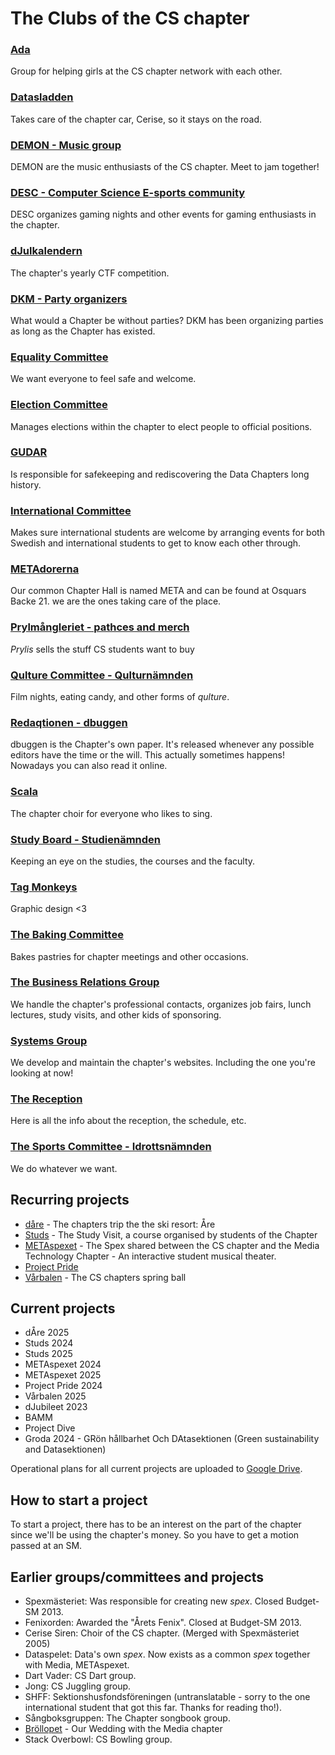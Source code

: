 # The Clubs of the CS chapter

### [Ada](/namnder/eventorganet/ada?lang=en)

Group for helping girls at the CS chapter network with each other.

### [Datasladden](/namnder/forvaltningsorganet/datasladden?lang=en)

Takes care of the chapter car, Cerise, so it stays on the road.

### [DEMON - Music group](/namnder/studiesociala-organet/demon?lang=en)

DEMON are the music enthusiasts of the CS chapter. Meet to jam together!

### [DESC - Computer Science E-sports community](/namnder/studiesociala-organet/desc?lang=en)

DESC organizes gaming nights and other events for gaming enthusiasts in the chapter.

### [dJulkalendern](/namnder/informationsorganet/djulkalendern?lang=en)

The chapter's yearly CTF competition. <img style="height: 1em" src="https://djulkalendern.se/images/djuldanke.svg">

### [DKM - Party organizers](/namnder/eventorganet/dkm?lang=en)

What would a Chapter be without parties? DKM has been organizing parties as long as the Chapter has existed.

### [Equality Committee](/namnder/paverkansorganet/jamlikhetsnamnden?lang=en)

We want everyone to feel safe and welcome.

### [Election Committee](/namnder/valberedningen?lang=en)

Manages elections within the chapter to elect people to official positions.

### [GUDAR](/namnder/informationsorganet/gudar?lang=en)

Is responsible for safekeeping and rediscovering the Data Chapters long history.

### [International Committee](/namnder/eventorganet/internationellanamnden?lang=en)

Makes sure international students are welcome by arranging events for both Swedish and international students to get to know each other through.

### [METAdorerna](/namnder/forvaltningsorganet/metadorerna?lang=en)

Our common Chapter Hall is named META and can be found at Osquars Backe 21. we are the ones taking care of the place.

### [Prylmångleriet - pathces and merch](/namnder/studiesociala-organet/prylmangleriet?lang=en)

_Prylis_ sells the stuff CS students want to buy

### [Qulture Committee - Qulturnämnden](/namnder/studiesociala-organet/qulturnamnden?lang=en)

Film nights, eating candy, and other forms of _qulture_.

### [Redaqtionen - dbuggen](/namnder/informationsorganet/redaqtionen)

dbuggen is the Chapter's own paper. It's released whenever any possible editors have the time or the will. This actually sometimes happens! Nowadays you can also read it online.

### [Scala](/namnder/studiesociala-organet/scala?lang=en)

The chapter choir for everyone who likes to sing.

### [Study Board - Studienämnden](/namnder/paverkansorganet/studienamnden?lang=en)

Keeping an eye on the studies, the courses and the faculty.

### [Tag Monkeys](/namnder/informationsorganet/tag-monkeys?lang=en)

Graphic design <3

### [The Baking Committee](/namnder/studiesociala-organet/baknamnden?lang=en)

Bakes pastries for chapter meetings and other occasions.

### [The Business Relations Group](/namnder/naringslivsorganet/naringslivsgruppen?lang=en)

We handle the chapter's professional contacts, organizes job fairs, lunch lectures, study visits, and other kids of sponsoring.

### [Systems Group](/namnder/informationsorganet/systemgruppen?lang=en)

We develop and maintain the chapter's websites. Including the one you're looking at now!

### [The Reception](/namnder/mottagningen?lang=en)

Here is all the info about the reception, the schedule, etc.

### [The Sports Committee - Idrottsnämnden](/namnder/studiesociala-organet/idrottsnamnden?lang=en)

We do whatever we want.

## Recurring projects

- [dåre](/namnder/projekt/dare) - The chapters trip the the ski resort: Åre
- [Studs](/namnder/projekt/studs) - The Study Visit, a course organised by students of the Chapter
- [METAspexet](/namnder/projekt/metaspexet) - The Spex shared between the CS chapter and the Media Technology Chapter - An interactive student musical theater.
- [Project Pride](/namnder/projekt/projectpride)
- [Vårbalen](/namnder/projekt/project-pride) - The CS chapters spring ball

## Current projects

- dÅre 2025
- Studs 2024
- Studs 2025
- METAspexet 2024
- METAspexet 2025
- Project Pride 2024
- Vårbalen 2025
- dJubileet 2023
- BAMM
- Project Dive
- Groda 2024 - GRön hållbarhet Och DAtasektionen (Green sustainability and Datasektionen)

Operational plans for all current projects are uploaded to [Google Drive](https://dsekt.se/vp-projekt).

## How to start a project

To start a project, there has to be an interest on the part of the chapter since we'll be using the chapter's money.
So you have to get a motion passed at an SM.

## Earlier groups/committees and projects

- Spexmästeriet: Was responsible for creating new _spex_. Closed Budget-SM 2013.
- Fenixorden: Awarded the "Årets Fenix". Closed at Budget-SM 2013.
- Cerise Siren: Choir of the CS chapter. (Merged with Spexmästeriet 2005)
- Dataspelet: Data's own _spex_. Now exists as a common _spex_ together with Media, METAspexet.
- Dart Vader: CS Dart group.
- Jong: CS Juggling group.
- SHFF: Sektionshusfondsföreningen (untranslatable - sorry to the one international student that got this far. Thanks for reading tho!).
- Sångboksgruppen: The Chapter songbook group.
- [Bröllopet](https://www.facebook.com/brollopet2017) - Our Wedding with the Media chapter
- Stack Overbowl: CS Bowling group.

